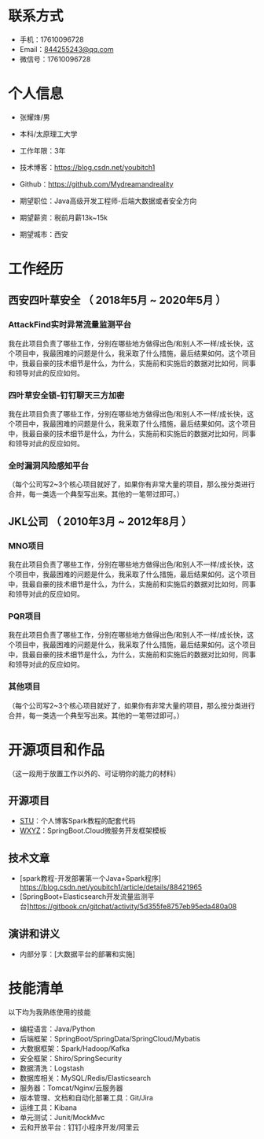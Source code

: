 
# 联系方式

- 手机：17610096728
- Email：844255243@qq.com
- 微信号：17610096728


# 个人信息

 - 张耀烽/男
 - 本科/太原理工大学 
 - 工作年限：3年
 - 技术博客：https://blog.csdn.net/youbitch1
 - Github：https://github.com/Mydreamandreality

 - 期望职位：Java高级开发工程师-后端大数据或者安全方向
 - 期望薪资：税前月薪13k~15k
 - 期望城市：西安


# 工作经历

## 西安四叶草安全 （ 2018年5月 ~ 2020年5月 ）

### AttackFind实时异常流量监测平台 
我在此项目负责了哪些工作，分别在哪些地方做得出色/和别人不一样/成长快，这个项目中，我最困难的问题是什么，我采取了什么措施，最后结果如何。这个项目中，我最自豪的技术细节是什么，为什么，实施前和实施后的数据对比如何，同事和领导对此的反应如何。


### 四叶草安全锁-钉钉聊天三方加密 
我在此项目负责了哪些工作，分别在哪些地方做得出色/和别人不一样/成长快，这个项目中，我最困难的问题是什么，我采取了什么措施，最后结果如何。这个项目中，我最自豪的技术细节是什么，为什么，实施前和实施后的数据对比如何，同事和领导对此的反应如何。


### 全时漏洞风险感知平台

（每个公司写2~3个核心项目就好了，如果你有非常大量的项目，那么按分类进行合并，每一类选一个典型写出来。其他的一笔带过即可。）

  
## JKL公司 （ 2010年3月 ~ 2012年8月 ）

### MNO项目 
我在此项目负责了哪些工作，分别在哪些地方做得出色/和别人不一样/成长快，这个项目中，我最困难的问题是什么，我采取了什么措施，最后结果如何。这个项目中，我最自豪的技术细节是什么，为什么，实施前和实施后的数据对比如何，同事和领导对此的反应如何。


### PQR项目 
我在此项目负责了哪些工作，分别在哪些地方做得出色/和别人不一样/成长快，这个项目中，我最困难的问题是什么，我采取了什么措施，最后结果如何。这个项目中，我最自豪的技术细节是什么，为什么，实施前和实施后的数据对比如何，同事和领导对此的反应如何。


### 其他项目

（每个公司写2~3个核心项目就好了，如果你有非常大量的项目，那么按分类进行合并，每一类选一个典型写出来。其他的一笔带过即可。）
  
  
# 开源项目和作品
（这一段用于放置工作以外的、可证明你的能力的材料）

## 开源项目

  - [STU](https://github.com/Mydreamandreality/sparkResearch)：个人博客Spark教程的配套代码
  - [WXYZ](https://github.com/Mydreamandreality/SpringCloudEy)：SpringBoot.Cloud微服务开发框架模板

## 技术文章

- [spark教程-开发部署第一个Java+Spark程序] https://blog.csdn.net/youbitch1/article/details/88421965
- [SpringBoot+Elasticsearch开发流量监测平台]https://gitbook.cn/gitchat/activity/5d355fe8757eb95eda480a08

## 演讲和讲义

  - 内部分享：[大数据平台的部署和实施]
        
# 技能清单

以下均为我熟练使用的技能

- 编程语言：Java/Python
- 后端框架：SpringBoot/SpringData/SpringCloud/Mybatis
- 大数据框架：Spark/Hadoop/Kafka
- 安全框架：Shiro/SpringSecurity
- 数据清洗：Logstash
- 数据库相关：MySQL/Redis/Elasticsearch
- 服务器：Tomcat/Nginx/云服务器
- 版本管理、文档和自动化部署工具：Git/Jira
- 运维工具：Kibana
- 单元测试：Junit/MockMvc
- 云和开放平台：钉钉小程序开发/阿里云
      
